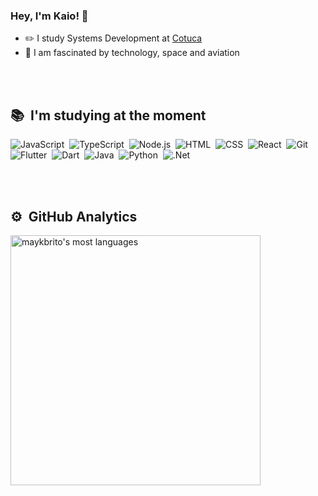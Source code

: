 ### Hey, I'm Kaio! 👋


- ✏️ I study Systems Development at [Cotuca](https://cotuca.unicamp.br/cotuca/)
- 🌌 I am fascinated by technology, space and aviation

<br><br>
## 📚 &nbsp;I'm studying at the moment

![JavaScript](https://img.shields.io/badge/-JavaScript-05122A?style=flat&logo=javascript)&nbsp;
![TypeScript](https://img.shields.io/badge/-TypeScript-05122A?style=flat&logo=TypeScript)&nbsp;
![Node.js](https://img.shields.io/badge/-Node.js-05122A?style=flat&logo=node.js)&nbsp;
![HTML](https://img.shields.io/badge/-HTML-05122A?style=flat&logo=HTML5)&nbsp;
![CSS](https://img.shields.io/badge/-CSS-05122A?style=flat&logo=CSS3&logoColor=1572B6)&nbsp;
![React](https://img.shields.io/badge/-React-05122A?style=flat&logo=react)&nbsp;
![Git](https://img.shields.io/badge/-Git-05122A?style=flat&logo=git)&nbsp;
![Flutter](https://img.shields.io/badge/-Flutter-05122A?style=flat&logo=flutter)&nbsp;
![Dart](https://img.shields.io/badge/-Dart-05122A?style=flat&logo=dart)&nbsp;
![Java](https://img.shields.io/badge/Java-ED8B00?style=flat&logo=java&logoColor=white)&nbsp;
![Python](https://img.shields.io/badge/-Python-05122A?style=flat&logo=Python)&nbsp;
![.Net](https://img.shields.io/badge/-.Net-05122A?style=flat&logo=.net)&nbsp;

<br><br>
## ⚙️ &nbsp;GitHub Analytics
<p align="left">
<img width="400em" src="https://github-readme-stats.vercel.app/api/top-langs/?username=kaiossoares&layout=compact&theme=dracula" alt="maykbrito's most languages"/>
</p>
